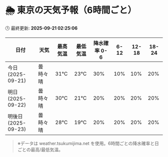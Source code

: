 # 🌦️ 東京の天気予報（6時間ごと）

🕒 最終更新: **2025-09-21 02:25:06**

| 日付 | 天気 | 最高気温 | 最低気温 | 降水確率 0-6 | 6-12 | 12-18 | 18-24 |
|------|------|----------|----------|------------|------|------|------|
| 今日 (2025-09-21) | 曇時々晴 | 31℃ | 23℃ | 30% | 10% | 10% | 20% |
| 明日 (2025-09-22) | 曇時々晴 | 30℃ | 21℃ | 20% | 20% | 20% | 20% |
| 明後日 (2025-09-23) | 曇時々晴 | 28℃ | 19℃ | 20% | 20% | 20% | 20% |

> ※データは weather.tsukumijima.net を使用。6時間ごとの降水確率と日ごとの最高/最低気温。